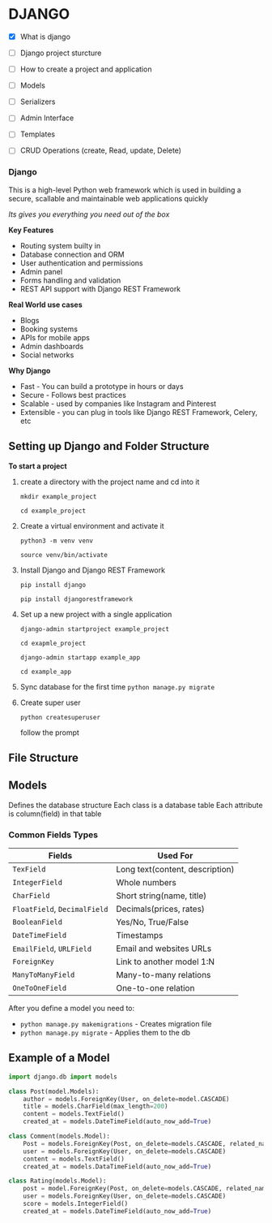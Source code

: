 # DJANGO

- [x] What is django
- [ ] Django project sturcture
- [ ] How to create a project and application
- [ ] Models
- [ ] Serializers
- [ ] Admin Interface
- [ ] Templates
- [ ] CRUD Operations (create, Read, update, Delete)


### Django
This is a high-level Python web framework which is used in building a secure, scallable and maintainable web applications quickly

_Its gives you everything you need out of the box_

**Key Features**
- Routing system builty in 
- Database connection and ORM
- User authentication and permissions
- Admin panel 
- Forms handling and validation
- REST API support with Django REST Framework

**Real World use cases**
- Blogs
- Booking systems
-  APIs for mobile apps
- Admin dashboards
- Social networks 

**Why Django**
- Fast - You can build a prototype in hours or days
- Secure - Follows best practices
- Scalable - used by companies like Instagram and Pinterest 
- Extensible - you can plug in tools like Django REST Framework, Celery, etc



## Setting up Django and Folder Structure
**To start a project**

1. create a directory with the project name and cd into it
    
    `mkdir example_project`

    `cd example_project`

2. Create a virtual environment and activate it 
    
    `python3 -m venv venv`
    
    `source venv/bin/activate`

3. Install Django and Django REST Framework 
    
    `pip install django`
    
    `pip install djangorestframework`

4. Set up a new project with a single application
    
    `django-admin startproject example_project`
    
    `cd exapmle_project`
    
    `django-admin startapp example_app`
    
    `cd example_app`

5. Sync database for the first time 
    `python manage.py migrate`

6. Create super user
    
    `python createsuperuser`
    
    follow the prompt 


## File Structure


## Models
Defines the database structure
Each class is a database table
Each attribute is  column(field) in that table 

### Common Fields Types 
|Fields| Used For|
|------|-------------|
|`TexField`| Long text(content, description)|
|`IntegerField`| Whole numbers |
|`CharField`| Short string(name, title)|
|`FloatField`, `DecimalField`| Decimals(prices, rates)|
|`BooleanField`| Yes/No, True/False|
|`DateTimeField`| Timestamps|
|`EmailField`, `URLField`| Email and websites URLs|
|`ForeignKey`| Link to another model 1:N|
|`ManyToManyField`| Many-to-many relations|
|`OneToOneField`| One-to-one relation|

After you define a model you need to:
* `python manage.py makemigrations` - Creates migration file 
* `python manage.py migrate` - Applies them to the db  


## Example of a Model
```Python
import django.db import models

class Post(model.Models):
    author = models.ForeignKey(User, on_delete=model.CASCADE)
    title = models.CharField(max_length=200)
    content = models.TextField()
    created_at = models.DateTimeField(auto_now_add=True)

class Comment(models.Model):
    Post = models.ForeignKey(Post, on_delete=models.CASCADE, related_name="comments")
    user = models.ForeignKey(User, on_delete=models.CASCADE)
    content = models.TextField()
    created_at = models.DataTimeField(auto_now_add=True)

class Rating(models.Model):
    post = model.ForeignKey(Post, on_delete=models.CASCADE, related_name="rating")
    user = models.ForeignKey(User, on_delete=models.CASCADE)
    score = models.IntegerField()
    created_at = models.DateTimeField(auto_now_add=True)

```